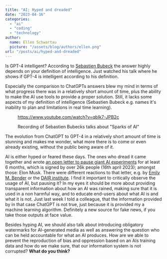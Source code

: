 ```yaml
---
title: "AI; Hyped and dreaded"
date: "2023-04-16"
categories:
  - "ai"
  - "coding"
  - "technology"
author:
  name: Ellen Schwartau
  picture: "/assets/blog/authors/ellen.png"
url: "/posts/ai/hyped-and-dreaded"
---
```


Is GPT-4 intelligent? According to [Sebastien Bubeck](https://www.linkedin.com/in/ACoAAC_2G2kB0D5D-x5k-fdgmpJAT55-R0D2uoM) the answer highly depends on your definition of intelligence. Just watched his talk where he shows if GPT-4 is intelligent according to his definition.

Especially the comparison to ChatGPTs answers blew my mind in terms of what progress there was in a relatively short amount of time, plus the ability to make the AI use tools to provide a proper solution. Still, it lacks some aspects of my definition of intelligence (Sebastien Bubeck e.g. names it's inability to plan and limitations in real time learning).

<figure>

https://www.youtube.com/watch?v=qbIk7-JPB2c

<figcaption>

Recording of Sebastien Bubecks talks about "Sparks of AI"

</figcaption>

</figure>

The evolution from ChatGPT to GPT-4 in a relatively short amount of time is stunning and makes me wonder, what more there is to come or even already existing, without the public being aware of it.

AI is either hyped or feared these days. The ones who dread it came together and wrote [an open letter to pause giant AI experiments](https://futureoflife.org/open-letter/pause-giant-ai-experiments/) for at least 6 months, which is signed by over 26k people (16th april 2023); amongst those: Elon Musk. There were different reactions to that letter, e.g. by [Emily M. Bender](https://futureoflife.org/open-letter/pause-giant-ai-experiments/) or the [DAIR institute](https://www.dair-institute.org/blog/letter-statement-March2023). I find it important to critically observe the usage of AI, but pausing it? In my eyes it should be more about providing transparent information about how an AI was rained, making sure that it is used in a non harmful way, and to educate end-users about what AI is and what it is not. Just last week I told a colleague, that the information provided by in that case ChatGPT is not true, just because it is provided my a machine learning algorithm. Definitely a new source for fake news, if you take those outputs at face value.

Besides hyping AI, we should also talk about introducing obligatory watermarks for AI-generated media as well as answering the question who can be held accountable for what an AI produces. How are we able to prevent the reproduction of bias and oppression based on an AIs training data and how do we make sure, that our information system is not corrupted? **What do you think?**
